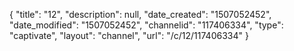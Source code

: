 {
    "title": "12",
    "description": null,
    "date_created": "1507052452",
    "date_modified": "1507052452",
    "channelid": "117406334",
    "type": "captivate",
    "layout": "channel",
    "url": "\/c\/12\/117406334"
}